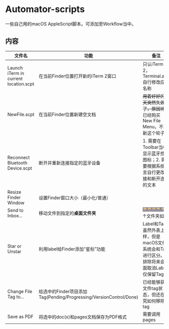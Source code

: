 # Automator-scripts

一些自己用的macOS AppleScript脚本。可添加至Workflow当中。

## 内容

| 文件名                                | 功能                                                         | 备注                                                         |
| ------------------------------------- | ------------------------------------------------------------ | ------------------------------------------------------------ |
| Launch iTerm in current location.scpt | 在当前Finder位置打开新的iTerm 2窗口                          | 只认iTerm 2，Terminal.app自行修改应用名称                    |
| NewFile.scpt                          | 在当前Finder位置新建空文档                                   | ~~用着好好的今天突然失效了，原因待查~~<br />已经购买New File Menu，不更新这个轮子了 |
| Reconnect Bluetooth Device.scpt       | 断开并重新连接指定的蓝牙设备                                 | 1. 需要在Toolbar当中显示蓝牙控制图标；2. 需要根据系统语言自行更改连接和断开连接的文本 |
| Resize Finder Window                  | 设置Finder窗口大小（最小化/普通）                            |                                                              |
| Send to Inbox...                      | 移动文件到指定的**桌面文件夹**                               | ![我的桌面文件夹](https://github.com/Mark9804/automator-scripts/raw/master/images/inboxes.png)↑文件夹如上 |
| Star or Unstar                        | 利用label给Finder添加“星标”功能                              | Label和Tag虽然外表上一样，但是macOS文件系统会和Tag进行区分。不排除将来会全面取消Label仅保留Tag |
| Change File Tag to...                 | 给选中的Finder项目添加Tag(Pending/Progressing/VersionControl/Done) | 已经能够获取文件tag状态，但还在研究如何移除tag               |
| Save as PDF                           | 将选中的doc(x)和pages文档保存为PDF格式                       | 需要调用pages                                                |

